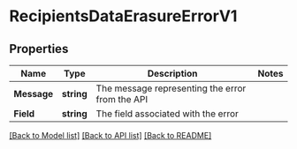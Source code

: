 # RecipientsDataErasureErrorV1

## Properties

Name | Type | Description | Notes
------------ | ------------- | ------------- | -------------
**Message** | **string** | The message representing the error from the API |
**Field** | **string** | The field associated with the error |

[[Back to Model list]](../README.md#documentation-for-models) [[Back to API list]](../README.md#documentation-for-api-endpoints) [[Back to README]](../README.md)


